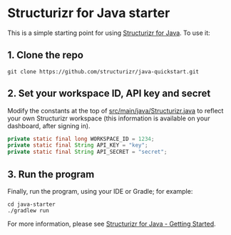 # Structurizr for Java starter

This is a simple starting point for using [Structurizr for Java](https://github.com/structurizr/java). To use it:

## 1. Clone the repo

```
git clone https://github.com/structurizr/java-quickstart.git
```

## 2. Set your workspace ID, API key and secret

Modify the constants at the top of [src/main/java/Structurizr.java](https://github.com/structurizr/java-quickstart/blob/master/src/main/java/Structurizr.java) to reflect your own Structurizr workspace (this information is available on your dashboard, after signing in).

```java
private static final long WORKSPACE_ID = 1234;
private static final String API_KEY = "key";
private static final String API_SECRET = "secret";
```

## 3. Run the program

Finally, run the program, using your IDE or Gradle; for example:

```
cd java-starter
./gradlew run
```

For more information, please see [Structurizr for Java - Getting Started](https://github.com/structurizr/java/blob/master/docs/getting-started.md).